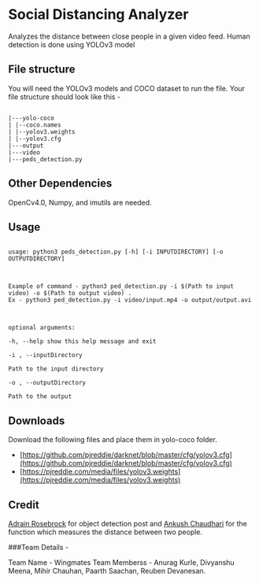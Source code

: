
# Social Distancing Analyzer

  

Analyzes the distance between close people in a given video feed. Human detection is done using YOLOv3 model

  

## File structure

  

You will need the YOLOv3 models and COCO dataset to run the file. Your file structure should look like this -

  

```tree

|---yolo-coco
| |--coco.names
| |--yolov3.weights
| |--yolov3.cfg
|---output
|---video
|---peds_detection.py

```

## Other Dependencies

  

OpenCv4.0, Numpy, and imutils are needed.

  

## Usage

  

```

usage: python3 peds_detection.py [-h] [-i INPUTDIRECTORY] [-o OUTPUTDIRECTORY]

  

Example of command - python3 ped_detection.py -i $(Path to input video) -o $(Path to output video) . 
Ex - python3 ped_detection.py -i video/input.mp4 -o output/output.avi

  

optional arguments:

-h, --help show this help message and exit

-i , --inputDirectory 

Path to the input directory

-o , --outputDirectory

Path to the output

```

## Downloads

Download the following files and place them in yolo-coco folder.

 - [https://github.com/pjreddie/darknet/blob/master/cfg/yolov3.cfg](https://github.com/pjreddie/darknet/blob/master/cfg/yolov3.cfg)
 - [https://pjreddie.com/media/files/yolov3.weights](https://pjreddie.com/media/files/yolov3.weights)

  

## Credit

[Adrain Rosebrock](https://www.pyimagesearch.com/2018/11/12/yolo-object-detection-with-opencv/) for object detection post and [Ankush Chaudhari](https://www.linkedin.com/in/ankush-chaudhari/) for the function which measures the distance between two people.

###Team Details -

Team Name - Wingmates
Team Memberss - Anurag Kurle, Divyanshu Meena, Mihir Chauhan, Paarth Saachan, Reuben Devanesan.